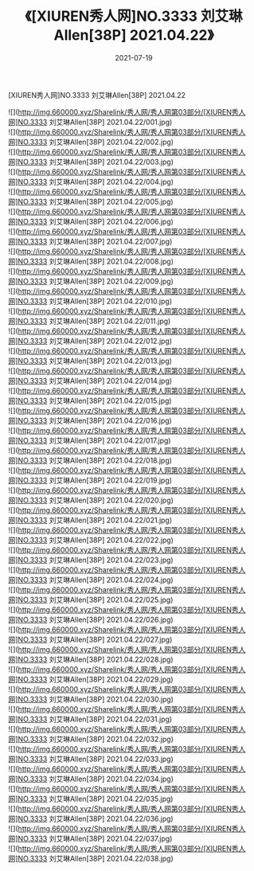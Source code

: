 ﻿---
layout: post
title:  《[XIUREN秀人网]NO.3333 刘艾琳Allen[38P] 2021.04.22》
date:   2021-07-19
img: http://img.660000.xyz/Sharelink/秀人网/秀人网第03部分/[XIUREN秀人网]NO.3333 刘艾琳Allen[38P] 2021.04.22/000.jpg
categories: [美女, 清纯, 唯美]
---

[XIUREN秀人网]NO.3333 刘艾琳Allen[38P] 2021.04.22

  ![](http://img.660000.xyz/Sharelink/秀人网/秀人网第03部分/[XIUREN秀人网]NO.3333 刘艾琳Allen[38P] 2021.04.22/001.jpg) <br> ![](http://img.660000.xyz/Sharelink/秀人网/秀人网第03部分/[XIUREN秀人网]NO.3333 刘艾琳Allen[38P] 2021.04.22/002.jpg) <br> ![](http://img.660000.xyz/Sharelink/秀人网/秀人网第03部分/[XIUREN秀人网]NO.3333 刘艾琳Allen[38P] 2021.04.22/003.jpg) <br> ![](http://img.660000.xyz/Sharelink/秀人网/秀人网第03部分/[XIUREN秀人网]NO.3333 刘艾琳Allen[38P] 2021.04.22/004.jpg) <br> ![](http://img.660000.xyz/Sharelink/秀人网/秀人网第03部分/[XIUREN秀人网]NO.3333 刘艾琳Allen[38P] 2021.04.22/005.jpg) <br> ![](http://img.660000.xyz/Sharelink/秀人网/秀人网第03部分/[XIUREN秀人网]NO.3333 刘艾琳Allen[38P] 2021.04.22/006.jpg) <br> ![](http://img.660000.xyz/Sharelink/秀人网/秀人网第03部分/[XIUREN秀人网]NO.3333 刘艾琳Allen[38P] 2021.04.22/007.jpg) <br> ![](http://img.660000.xyz/Sharelink/秀人网/秀人网第03部分/[XIUREN秀人网]NO.3333 刘艾琳Allen[38P] 2021.04.22/008.jpg) <br> ![](http://img.660000.xyz/Sharelink/秀人网/秀人网第03部分/[XIUREN秀人网]NO.3333 刘艾琳Allen[38P] 2021.04.22/009.jpg) <br> ![](http://img.660000.xyz/Sharelink/秀人网/秀人网第03部分/[XIUREN秀人网]NO.3333 刘艾琳Allen[38P] 2021.04.22/010.jpg) <br> ![](http://img.660000.xyz/Sharelink/秀人网/秀人网第03部分/[XIUREN秀人网]NO.3333 刘艾琳Allen[38P] 2021.04.22/011.jpg) <br> ![](http://img.660000.xyz/Sharelink/秀人网/秀人网第03部分/[XIUREN秀人网]NO.3333 刘艾琳Allen[38P] 2021.04.22/012.jpg) <br> ![](http://img.660000.xyz/Sharelink/秀人网/秀人网第03部分/[XIUREN秀人网]NO.3333 刘艾琳Allen[38P] 2021.04.22/013.jpg) <br> ![](http://img.660000.xyz/Sharelink/秀人网/秀人网第03部分/[XIUREN秀人网]NO.3333 刘艾琳Allen[38P] 2021.04.22/014.jpg) <br> ![](http://img.660000.xyz/Sharelink/秀人网/秀人网第03部分/[XIUREN秀人网]NO.3333 刘艾琳Allen[38P] 2021.04.22/015.jpg) <br> ![](http://img.660000.xyz/Sharelink/秀人网/秀人网第03部分/[XIUREN秀人网]NO.3333 刘艾琳Allen[38P] 2021.04.22/016.jpg) <br> ![](http://img.660000.xyz/Sharelink/秀人网/秀人网第03部分/[XIUREN秀人网]NO.3333 刘艾琳Allen[38P] 2021.04.22/017.jpg) <br> ![](http://img.660000.xyz/Sharelink/秀人网/秀人网第03部分/[XIUREN秀人网]NO.3333 刘艾琳Allen[38P] 2021.04.22/018.jpg) <br> ![](http://img.660000.xyz/Sharelink/秀人网/秀人网第03部分/[XIUREN秀人网]NO.3333 刘艾琳Allen[38P] 2021.04.22/019.jpg) <br> ![](http://img.660000.xyz/Sharelink/秀人网/秀人网第03部分/[XIUREN秀人网]NO.3333 刘艾琳Allen[38P] 2021.04.22/020.jpg) <br> ![](http://img.660000.xyz/Sharelink/秀人网/秀人网第03部分/[XIUREN秀人网]NO.3333 刘艾琳Allen[38P] 2021.04.22/021.jpg) <br> ![](http://img.660000.xyz/Sharelink/秀人网/秀人网第03部分/[XIUREN秀人网]NO.3333 刘艾琳Allen[38P] 2021.04.22/022.jpg) <br> ![](http://img.660000.xyz/Sharelink/秀人网/秀人网第03部分/[XIUREN秀人网]NO.3333 刘艾琳Allen[38P] 2021.04.22/023.jpg) <br> ![](http://img.660000.xyz/Sharelink/秀人网/秀人网第03部分/[XIUREN秀人网]NO.3333 刘艾琳Allen[38P] 2021.04.22/024.jpg) <br> ![](http://img.660000.xyz/Sharelink/秀人网/秀人网第03部分/[XIUREN秀人网]NO.3333 刘艾琳Allen[38P] 2021.04.22/025.jpg) <br> ![](http://img.660000.xyz/Sharelink/秀人网/秀人网第03部分/[XIUREN秀人网]NO.3333 刘艾琳Allen[38P] 2021.04.22/026.jpg) <br> ![](http://img.660000.xyz/Sharelink/秀人网/秀人网第03部分/[XIUREN秀人网]NO.3333 刘艾琳Allen[38P] 2021.04.22/027.jpg) <br> ![](http://img.660000.xyz/Sharelink/秀人网/秀人网第03部分/[XIUREN秀人网]NO.3333 刘艾琳Allen[38P] 2021.04.22/028.jpg) <br> ![](http://img.660000.xyz/Sharelink/秀人网/秀人网第03部分/[XIUREN秀人网]NO.3333 刘艾琳Allen[38P] 2021.04.22/029.jpg) <br> ![](http://img.660000.xyz/Sharelink/秀人网/秀人网第03部分/[XIUREN秀人网]NO.3333 刘艾琳Allen[38P] 2021.04.22/030.jpg) <br> ![](http://img.660000.xyz/Sharelink/秀人网/秀人网第03部分/[XIUREN秀人网]NO.3333 刘艾琳Allen[38P] 2021.04.22/031.jpg) <br> ![](http://img.660000.xyz/Sharelink/秀人网/秀人网第03部分/[XIUREN秀人网]NO.3333 刘艾琳Allen[38P] 2021.04.22/032.jpg) <br> ![](http://img.660000.xyz/Sharelink/秀人网/秀人网第03部分/[XIUREN秀人网]NO.3333 刘艾琳Allen[38P] 2021.04.22/033.jpg) <br> ![](http://img.660000.xyz/Sharelink/秀人网/秀人网第03部分/[XIUREN秀人网]NO.3333 刘艾琳Allen[38P] 2021.04.22/034.jpg) <br> ![](http://img.660000.xyz/Sharelink/秀人网/秀人网第03部分/[XIUREN秀人网]NO.3333 刘艾琳Allen[38P] 2021.04.22/035.jpg) <br> ![](http://img.660000.xyz/Sharelink/秀人网/秀人网第03部分/[XIUREN秀人网]NO.3333 刘艾琳Allen[38P] 2021.04.22/036.jpg) <br> ![](http://img.660000.xyz/Sharelink/秀人网/秀人网第03部分/[XIUREN秀人网]NO.3333 刘艾琳Allen[38P] 2021.04.22/037.jpg) <br> ![](http://img.660000.xyz/Sharelink/秀人网/秀人网第03部分/[XIUREN秀人网]NO.3333 刘艾琳Allen[38P] 2021.04.22/038.jpg) <br>